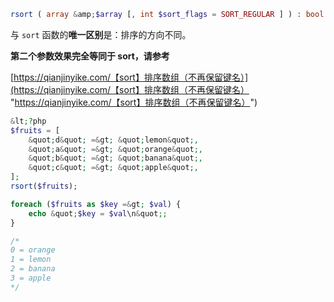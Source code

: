 ```php
rsort ( array &amp;$array [, int $sort_flags = SORT_REGULAR ] ) : bool
```
与 `sort` 函数的**唯一区别**是：排序的方向不同。

**第二个参数效果完全等同于 sort，请参考**

[https://qianjinyike.com/【sort】排序数组（不再保留键名）](https://qianjinyike.com/【sort】排序数组（不再保留键名） "https://qianjinyike.com/【sort】排序数组（不再保留键名）")

```php
&lt;?php
$fruits = [
    &quot;d&quot; =&gt; &quot;lemon&quot;,
    &quot;a&quot; =&gt; &quot;orange&quot;,
    &quot;b&quot; =&gt; &quot;banana&quot;,
    &quot;c&quot; =&gt; &quot;apple&quot;,
];
rsort($fruits);

foreach ($fruits as $key =&gt; $val) {
    echo &quot;$key = $val\n&quot;;
}

/*
0 = orange
1 = lemon
2 = banana
3 = apple
*/
```